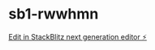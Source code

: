 # sb1-rwwhmn

[Edit in StackBlitz next generation editor ⚡️](https://stackblitz.com/~/github.com/sk53084tr/sb1-rwwhmn)